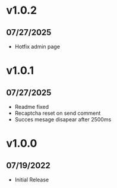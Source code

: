 # v1.0.2
## 07/27/2025
- Hotfix admin page

# v1.0.1
## 07/27/2025
- Readme fixed
- Recaptcha reset on send comment
- Succes mesage disapear after 2500ms

# v1.0.0
## 07/19/2022

- Initial Release